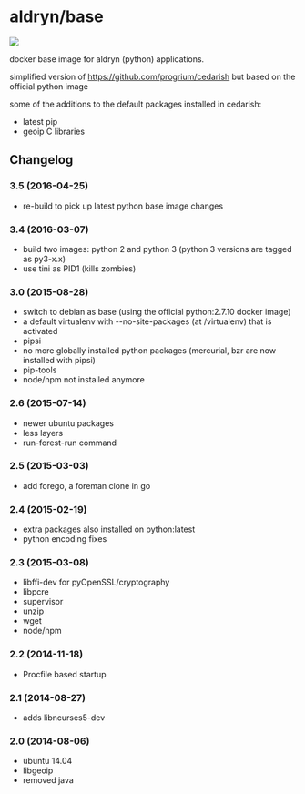 # aldryn/base

[![](https://badge.imagelayers.io/aldryn/base.svg)](https://imagelayers.io/?images=aldryn/base:latest 'Get your own badge on imagelayers.io')

docker base image for aldryn (python) applications.

simplified  version of https://github.com/progrium/cedarish but based on the official python image

some of the additions to the default packages installed in cedarish:

* latest pip
* geoip C libraries


## Changelog

### 3.5 (2016-04-25)

* re-build to pick up latest python base image changes

### 3.4 (2016-03-07)

* build two images: python 2 and python 3
  (python 3 versions are tagged as py3-x.x)
* use tini as PID1 (kills zombies)

### 3.0 (2015-08-28)

* switch to debian as base (using the official python:2.7.10 docker image)
* a default virtualenv with --no-site-packages (at /virtualenv) that is activated
* pipsi
* no more globally installed python packages (mercurial, bzr are now installed with pipsi)
* pip-tools
* node/npm not installed anymore


### 2.6 (2015-07-14)

* newer ubuntu packages
* less layers
* run-forest-run command

### 2.5 (2015-03-03)

* add forego, a foreman clone in go

### 2.4 (2015-02-19)

* extra packages also installed on python:latest
* python encoding fixes

### 2.3 (2015-03-08)

* libffi-dev for pyOpenSSL/cryptography
* libpcre
* supervisor
* unzip
* wget
* node/npm

### 2.2 (2014-11-18)

* Procfile based startup


### 2.1 (2014-08-27)

* adds libncurses5-dev


### 2.0 (2014-08-06)

* ubuntu 14.04
* libgeoip
* removed java
